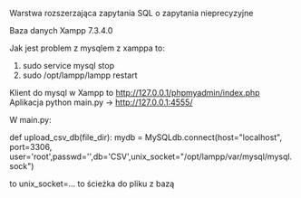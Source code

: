 Warstwa rozszerzająca zapytania SQL o zapytania nieprecyzyjne

Baza danych Xampp 7.3.4.0

Jak jest problem z mysqlem z xamppa to:
1.	sudo service mysql stop
2.	sudo /opt/lampp/lampp restart

Klient do mysql w Xampp to http://127.0.0.1/phpmyadmin/index.php
Aplikacja python main.py -> http://127.0.0.1:4555/

W main.py:

def upload_csv_db(file_dir):
	mydb = MySQLdb.connect(host="localhost", port=3306, user='root',passwd='',db='CSV',unix_socket="/opt/lampp/var/mysql/mysql.sock")


to unix_socket=... to ścieżka do pliku z bazą



